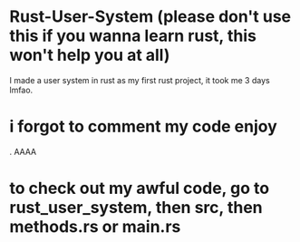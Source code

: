 # Rust-User-System (please don't use this if you wanna learn rust, this won't help you at all)
I made a user system in rust as my first rust project, it took me 3 days lmfao.
# i forgot to comment my code enjoy

. AAAA
# to check out my awful code, go to rust_user_system, then src, then methods.rs or main.rs
